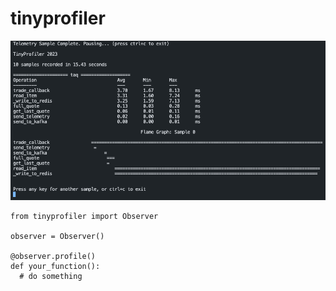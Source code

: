 # tinyprofiler

![img](./img/p.png)

```python3
from tinyprofiler import Observer

observer = Observer()

@observer.profile()
def your_function():
  # do something
```
